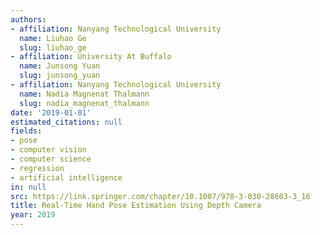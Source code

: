 ```yaml
---
authors:
- affiliation: Nanyang Technological University
  name: Liuhao Ge
  slug: liuhao_ge
- affiliation: University At Buffalo
  name: Junsong Yuan
  slug: junsong_yuan
- affiliation: Nanyang Technological University
  name: Nadia Magnenat Thalmann
  slug: nadia_magnenat_thalmann
date: '2019-01-01'
estimated_citations: null
fields:
- pose
- computer vision
- computer science
- regression
- artificial intelligence
in: null
src: https://link.springer.com/chapter/10.1007/978-3-030-28603-3_16
title: Real-Time Hand Pose Estimation Using Depth Camera
year: 2019
---
```

